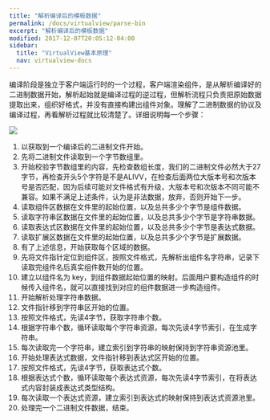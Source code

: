 ```yaml
---
title: "解析编译后的模板数据"
permalink: /docs/virtualview/parse-bin
excerpt: "解析编译后的模板数据"
modified: 2017-12-07T20:05:12-04:00
sidebar:
  title: "VirtualView基本原理"
  nav: virtualview-docs
---
```


编译阶段是独立于客户端运行时的一个过程，客户端渲染组件，是从解析编译好的二进制数据开始，解析起始就是编译过程的逆过程，但解析流程只负责把原始数据提取出来，组织好格式，并没有直接构建出组件对象。理解了二进制数据的协议及编译过程，再看解析过程就比较清楚了。详细说明每一个步骤：

![](https://gw.alicdn.com/tfs/TB1uxWIhf6H8KJjy0FjXXaXepXa-720-1710.jpg)
1.	以获取到一个编译后的二进制文件开始。2.	先将二进制文件读取到一个字节数组里。3.	开始校验字节数组里的内容，先检查数组长度，我们的二进制文件必然大于27字节，再检查开头5个字符是不是ALIVV，在检查后面两位大版本号和次版本号是否匹配，因为后续可能对文件格式有升级，大版本号和次版本不同可能不兼容。如果不满足上述条件，认为是非法数据，放弃，否则开始下一步。4.	读取组件区数据在文件里的起始位置，以及总共多少个字节是组件数据。5.	读取字符串区数据在文件里的起始位置，以及总共多少个字节是字符串数据。6.	读取表达式区数据在文件里的起始位置，以及总共多少个字节是表达式数据。7.	读取扩展区数据在文件里的起始位置，以及总共多少个字节是扩展数据。8.	有了上述信息，开始获取每个区域的数据。9.	先将文件指针定位到组件区，按照文件格式，先解析出组件名字符串，记录下读取完组件名后真实组件数开始的位置。10.	建立以组件名为 key，到组件数据起始位置的映射。后面用户要构造组件的时候传入组件名，就可以直接找到对应的组件数据进一步构造组件。11.	开始解析处理字符串数据。12.	文件指针移到字符串区开始的位置。13.	按照文件格式，先读4字节，获取字符串个数。14.	根据字符串个数，循环读取每个字符串资源，每次先读4字节索引，在生成字符串。15.	每次读取完一个字符串，建立索引到字符串的映射保持到字符串资源池里。16.	开始处理表达式数据，文件指针移到表达式区开始的位置。17.	按照文件格式，先读4字节，获取表达式个数。18.	根据表达式个数，循环读取每个表达式资源，每次先读4字节索引，在将表达式内容封装成表达式类型结构。19.	每次读取一个表达式资源，建立索引到表达式的映射保持到表达式资源池里。20.	处理完一个二进制文件数据，结束。